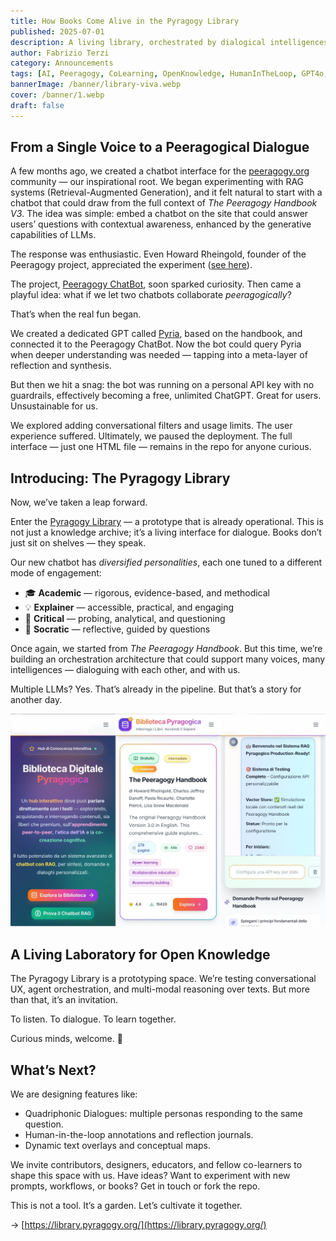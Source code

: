 ```yaml
---
title: How Books Come Alive in the Pyragogy Library
published: 2025-07-01
description: A living library, orchestrated by dialogical intelligences, where AI becomes a companion in exploration and co-learning.
author: Fabrizio Terzi
category: Announcements
tags: [AI, Peeragogy, CoLearning, OpenKnowledge, HumanInTheLoop, GPT4o, RAG, MultiAgent]
bannerImage: /banner/library-viva.webp
cover: /banner/1.webp 
draft: false
---
```




## From a Single Voice to a Peeragogical Dialogue

A few months ago, we created a chatbot interface for the [peeragogy.org](https://peeragogy.org) community — our inspirational root. We began experimenting with RAG systems (Retrieval-Augmented Generation), and it felt natural to start with a chatbot that could draw from the full context of *The Peeragogy Handbook V3*. The idea was simple: embed a chatbot on the site that could answer users’ questions with contextual awareness, enhanced by the generative capabilities of LLMs.

The response was enthusiastic. Even Howard Rheingold, founder of the Peeragogy project, appreciated the experiment ([see here](https://www.patreon.com/posts/peeragogy-126381651)).

The project, [Peeragogy ChatBot](https://github.com/Peeragogy/Peeragogy_ChatBot), soon sparked curiosity. Then came a playful idea: what if we let two chatbots collaborate *peeragogically*?

That’s when the real fun began.

We created a dedicated GPT called [Pyria](https://chatgpt.com/g/g-67f8d648e9308191bf3fc0d6397fc8c6-pyria-ai-for-co-learning), based on the handbook, and connected it to the Peeragogy ChatBot. Now the bot could query Pyria when deeper understanding was needed — tapping into a meta-layer of reflection and synthesis.

But then we hit a snag: the bot was running on a personal API key with no guardrails, effectively becoming a free, unlimited ChatGPT. Great for users. Unsustainable for us.

We explored adding conversational filters and usage limits. The user experience suffered. Ultimately, we paused the deployment. The full interface — just one HTML file — remains in the repo for anyone curious.

## Introducing: The Pyragogy Library

Now, we’ve taken a leap forward.

Enter the [Pyragogy Library](https://library.pyragogy.org/) — a prototype that is already operational. This is not just a knowledge archive; it’s a living interface for dialogue. Books don’t just sit on shelves — they speak.

Our new chatbot has *diversified personalities*, each one tuned to a different mode of engagement:

- 🎓 **Academic** — rigorous, evidence-based, and methodical
- 💡 **Explainer** — accessible, practical, and engaging
- 🧠 **Critical** — probing, analytical, and questioning
- 🤔 **Socratic** — reflective, guided by questions

Once again, we started from *The Peeragogy Handbook*. But this time, we’re building an orchestration architecture that could support many voices, many intelligences — dialoguing with each other, and with us.

Multiple LLMs? Yes. That’s already in the pipeline. But that’s a story for another day.

<p align="center">
  <img src="/images/libreria.webp" alt="App Piragogica" />
</p>


## A Living Laboratory for Open Knowledge

The Pyragogy Library is a prototyping space. We’re testing conversational UX, agent orchestration, and multi-modal reasoning over texts. But more than that, it’s an invitation.

To listen. To dialogue. To learn together.

Curious minds, welcome. 🚀

## What’s Next?

We are designing features like:
- Quadriphonic Dialogues: multiple personas responding to the same question.
- Human-in-the-loop annotations and reflection journals.
- Dynamic text overlays and conceptual maps.

We invite contributors, designers, educators, and fellow co-learners to shape this space with us. Have ideas? Want to experiment with new prompts, workflows, or books? Get in touch or fork the repo.

This is not a tool. It’s a garden.
Let’s cultivate it together.

→ [https://library.pyragogy.org/](https://library.pyragogy.org/)
